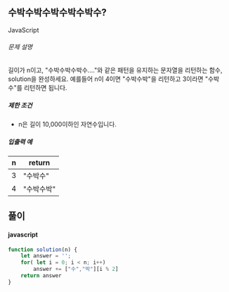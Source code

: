## 수박수박수박수박수박수?

JavaScript

###### 문제 설명

길이가 n이고, "수박수박수박수...."와 같은 패턴을 유지하는 문자열을 리턴하는 함수, solution을 완성하세요. 예를들어 n이 4이면 "수박수박"을 리턴하고 3이라면 "수박수"를 리턴하면 됩니다.

##### 제한 조건

-   n은 길이 10,000이하인 자연수입니다.

##### 입출력 예

| n | return |
| --- | --- |
| 3 | "수박수" |
| 4 | "수박수박" |

## 풀이

#### javascript
```javascript
function solution(n) {
    let answer = '';
    for( let i = 0; i < n; i++)
        answer += ["수","박"][i % 2]
    return answer
}
```